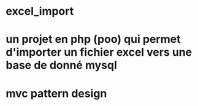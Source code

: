 # excel_import
# un projet en php (poo) qui permet d'importer un fichier excel vers une base de donné mysql 
# mvc pattern design
